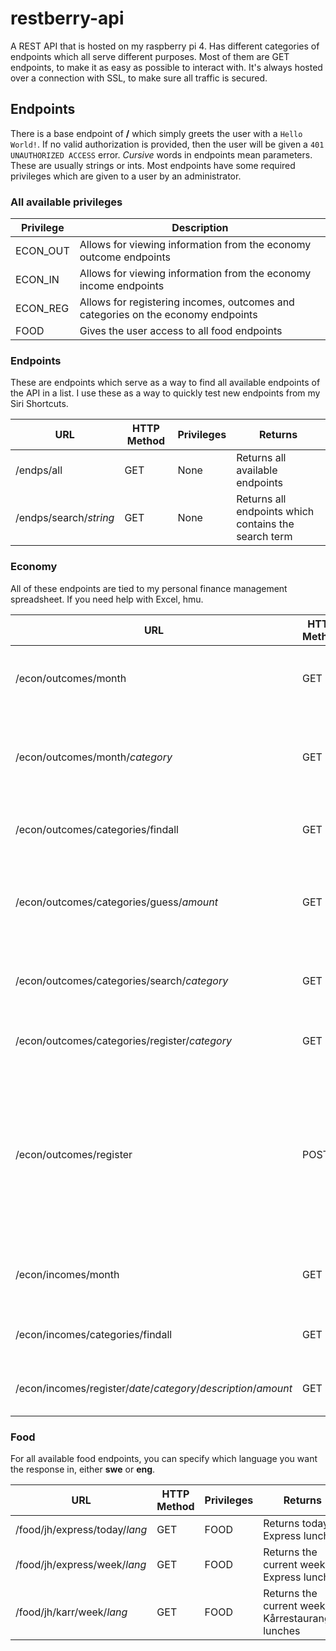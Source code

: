 # restberry-api
A REST API that is hosted on my raspberry pi 4. Has different categories of endpoints which all serve different purposes. Most of them are GET endpoints, to make it as easy as possible to interact with. It's always hosted over a connection with SSL, to make sure all traffic is secured.

## Endpoints

There is a base endpoint of **/** which simply greets the user with a `Hello World!`.
If no valid authorization is provided, then the user will be given a `401 UNAUTHORIZED ACCESS` error.
*Cursive* words in endpoints mean parameters. These are usually strings or ints. Most endpoints have some required privileges which are given to a user by an administrator.

### All available privileges

Privilege | Description
------------ | -------------
ECON_OUT | Allows for viewing information from the economy outcome endpoints
ECON_IN | Allows for viewing information from the economy income endpoints
ECON_REG | Allows for registering incomes, outcomes and categories on the economy endpoints
FOOD | Gives the user access to all food endpoints

### Endpoints

These are endpoints which serve as a way to find all available endpoints of the API in a list. I use these as a way to quickly
test new endpoints from my Siri Shortcuts.

URL | HTTP Method | Privileges | Returns
------------ | ------------- | ------------- |-------------
/endps/all | GET | None | Returns all available endpoints
/endps/search/*string* | GET | None | Returns all endpoints which contains the search term

### Economy

All of these endpoints are tied to my personal finance management spreadsheet. If you need help with Excel, hmu.

URL | HTTP Method | Privileges | Returns
------------ | ------------- | ------------- |-------------
/econ/outcomes/month | GET | ECON_OUT | Returns this month's outcome result, balance and budget
/econ/outcomes/month/*category* | GET | ECON_OUT | Returns this month's result, balance, budget and average for specific category
/econ/outcomes/categories/findall | GET | ECON_OUT | Returns all available categories for outcomes
/econ/outcomes/categories/guess/*amount* | GET | ECON_OUT | Returns a list of categories that the specified amount might be registered as
/econ/outcomes/categories/search/*category* | GET | ECON_OUT | Returns a list of categories that match the specified search string
/econ/outcomes/categories/register/*category* | GET | ECON_REG | Registers a new category to be used for outcomes
/econ/outcomes/register | POST | ECON_REG | Registers the specified outcome to the spreadsheet. Expects payload of format: `{"date:" "short-iso", "category": "yup", "description": "yadda", "amount": 1337}`.
/econ/incomes/month | GET | ECON_IN | Returns this month's income result, balance and budget
/econ/incomes/categories/findall | GET | ECON_IN | Returns all available categories for incomes
/econ/incomes/register/*date*/*category*/*description*/*amount* | GET | ECON_REG | Registers the specified income to the spreadsheets

### Food

For all available food endpoints, you can specify which language you want the response in, either **swe** or **eng**.

URL | HTTP Method | Privileges | Returns
------------ | ------------- | ------------- |-------------
/food/jh/express/today/*lang* | GET | FOOD | Returns today's Express lunch
/food/jh/express/week/*lang* | GET | FOOD | Returns the current week's Express lunches
/food/jh/karr/week/*lang* | GET | FOOD | Returns the current week's Kårrestaurangen lunches

